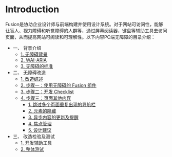 # Introduction

Fusion是协助企业设计师与前端构建并使用设计系统。对于网站可访问性，能够让盲人、视力障碍和听觉障碍的人群等，通过屏幕阅读器，键盘等辅助工具去访问页面，从而提高网站可阅读和可理解性。以下内容PC端无障障的目录介绍：

* 一、 背景介绍
  * [1. 无障碍背景](./src/part1/basics.md)
  * [2. WAI-ARIA](./src/part1/WAI-ARIA.md)
  * [3. 无障碍的标准](./src/part1/rules.md)
* 二、 无障碍改造
  * [1. 改造综述](./src/part2/intro.md)
  * [2. 步骤一：使用无障碍的 Fusion 组件](./src/part2/component-usage.md)
  * [3. 步骤二：开发 Checklist](./src/part2/checklist.md)
  * [4. 步骤三：页面其他内容](./src/part2/content-creation.md)
    * [1. 跳过多个页面重复出现的导航栏](./src/part2/content-creation-link/page1.md)
    * [2. 元素的隐藏](./src/part2/content-creation-link/page2.md)
    * [3. 异步内容的更新及提醒](./src/part2/content-creation-link/page3.md)
    * [4. 焦点管理](./src/part2/content-creation-link/page4.md)
    * [5. 设计建议](./src/part2/content-creation-link/page5.md)
* 三、 改造检验及测试
  * [1. 开发辅助工具](./src/part3/develop.md)
  * [2. 整体测试](./src/part3/testing.md)

